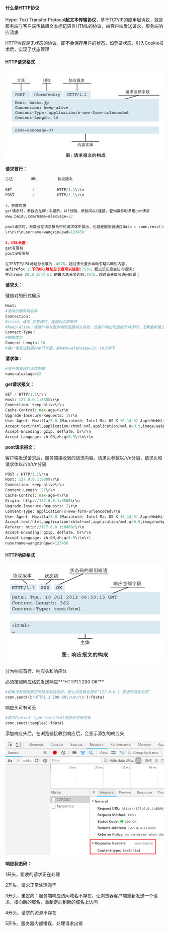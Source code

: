 #### 什么是HTTP协议

Hyper Text Transfer Protocol**超文本传输协议**，基于TCP/IP的应用层协议，就是服务端与客户端传输超文本标记语言HTML的协议，由客户端发送请求，服务端响应请求

HTTP协议是无状态的协议，即不会保存用户的状态，如登录状态，引入Cookie技术后，实现了状态管理



#### HTTP请求格式

![http请求格式](./images/http请求格式.png)



**请求首行：**

```python
方法        URL         协议版本

GET         /          HTTP/1.1\r\n
POST        /          HTTP/1.1\r\n

1、参数位置
get请求时，参数会在URL中展示，以?分隔，参数间以&连接，查询操作时多用get请求
www.baidu.com?name=alex&age=22

post请求时，参数会在请求报头中的请求体中展示，也就是服务器通过data = conn.recv(1024)接收，在/r/n/r/n后展示，修改、提交、更新时多用post请求
\r\n\r\nusername=wangxin&pwd=123456'

2、URL长度
get有限制
post没有限制

在IE8下的URL地址总长度为：4076，超过该长度会自动忽略后面的内容；
在firefox 25下的URL地址总长度可以达到:7530，超过该长度会访问错误；
在chrome 29.0.1547.62 的最大总长度达到:7675，超过该长度会访问错误；
```

**请求头：**

键值对的形式展示

```python
Host: 
#请求的服务端名称
Connection：
#close，请求-应答模式，连接后立即断开
#keep-alive：使客户端与服务端的连接持久有效，当客户端出现后继的请求时，无需重新建立连接。性能更高，避免了重新建立/释放连接的开销
Connect-Type：
#数据类型
Connect-Length：16 
#客户端发送数据的字节长度，如name=alex&age=22，16的字节
```

**请求体：**

```python
#客户端发送的请求参数
name=alex&age=22
```



**get请求报文：**

```python
GET / HTTP/1.1\r\n
Host: 127.0.0.1:8800\r\n
Connection: keep-alive\r\n
Cache-Control: max-age=0\r\n
Upgrade-Insecure-Requests: 1\r\n
User-Agent: Mozilla/5.0 (Macintosh; Intel Mac OS X 10_14_0) AppleWebKit/537.36 (KHTML, like Gecko) Chrome/70.0.3538.67 Safari/537.36\r\n
Accept:text/html,application/xhtml+xml,application/xml;q=0.9,image/webp,image/apng,*/*;q=0.8\r\n
Accept-Encoding: gzip, deflate, br\r\n
Accept-Language: zh-CN,zh;q=0.9\r\n\r\n
```



**post请求报文：**

客户端发送请求后，服务端接收到的请求内容。请求头参数以/r/n分隔，请求头和请求体以/r/n/r/n分隔

```python
POST / HTTP/1.1\r\n
Host: 127.0.0.1:8800\r\n
Connection: keep-alive\r\n
Content-Length: 27\r\n
Cache-Control: max-age=0\r\n
Origin: http://127.0.0.1:8800\r\n
Upgrade-Insecure-Requests: 1\r\n
Content-Type: application/x-www-form-urlencoded\r\n
User-Agent: Mozilla/5.0 (Macintosh; Intel Mac OS X 10_14_0) AppleWebKit/537.36 (KHTML, like Gecko) Chrome/70.0.3538.67 Safari/537.36\r\n
Accept:text/html,application/xhtml+xml,application/xml;q=0.9,image/webp,image/apng,*/*;q=0.8\r\n
Referer: http://127.0.0.1:8800/\r\n
Accept-Encoding: gzip, deflate, br\r\n
Accept-Language: zh-CN,zh;q=0.9\r\n\r\
nusername=wangxin&pwd=123456
```



#### HTTP响应格式

![http响应格式](.\images\http响应格式.png)

分为响应首行、响应头和响应体



必须按照响应格式发送响应**“HTTP1.1 200 OK”**

```python
#如果没有按照既定的格式发送响应，那么浏览器会提示“127.0.0.1 发送的响应无效”
conn.send((b'HTTP1.1 200 OK\r\n\r\n')+fdata)
```



响应头可有可无

```python
#其中Content-type:text/html响应头可有可无
conn.send((temples)+fdata)
```

添加响应头后，在浏览器接收到响应后，会显示添加的响应头

![http响应头](.\images\http响应头.png)





**响应状态码：**

1开头，接收的请求正在处理

2开头，请求正常处理完毕

3开头，重定向：服务端响应访问域名不存在，让浏览器客户端重新发送一个请求，指向新的域名，重新定向到新的域名上访问

4开头，请求的资源不存在

5开头，服务器内部错误，处理请求出错
